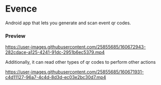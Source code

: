 # Evence
Android app that lets you generate and scan event qr codes. 

### Preview 

https://user-images.githubusercontent.com/25855685/160672943-282cdace-a125-4241-91dc-2951b6ec5379.mp4

Additionally, it can read other types of qr codes to perform other actions

https://user-images.githubusercontent.com/25855685/160671931-c4d11127-96a7-4c4d-8d3d-ec03e2bc30d7.mp4

